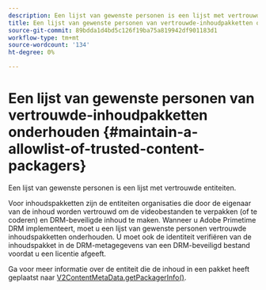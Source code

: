 ```yaml
---
description: Een lijst van gewenste personen is een lijst met vertrouwde entiteiten.
title: Een lijst van gewenste personen van vertrouwde-inhoudpakketten onderhouden
source-git-commit: 89bdda1d4bd5c126f19ba75a819942df901183d1
workflow-type: tm+mt
source-wordcount: '134'
ht-degree: 0%

---
```



# Een lijst van gewenste personen van vertrouwde-inhoudpakketten onderhouden {#maintain-a-allowlist-of-trusted-content-packagers}

Een lijst van gewenste personen is een lijst met vertrouwde entiteiten.

Voor inhoudspakketten zijn de entiteiten organisaties die door de eigenaar van de inhoud worden vertrouwd om de videobestanden te verpakken (of te coderen) en DRM-beveiligde inhoud te maken. Wanneer u Adobe Primetime DRM implementeert, moet u een lijst van gewenste personen vertrouwde inhoudspakketten onderhouden. U moet ook de identiteit verifiëren van de inhoudspakket in de DRM-metagegevens van een DRM-beveiligd bestand voordat u een licentie afgeeft.

Ga voor meer informatie over de entiteit die de inhoud in een pakket heeft geplaatst naar [V2ContentMetaData.getPackagerInfo()](https://help.adobe.com/en_US/primetime/api/drm-apis/server/javadocs-flashaccess-pro/com/adobe/flashaccess/sdk/media/drm/keys/v2/V2ContentMetaData.html#getPackagerInfo()).
